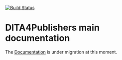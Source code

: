 [![Build Status](https://travis-ci.org/dita4publishers/docs.svg?branch=master)](https://travis-ci.org/dita4publishers/docs)

DITA4Publishers main documentation
==================================

The [Documentation](http://www.dita4publishers.org/docs/user_docs/d4p-users-guide/topics/about-this-book.html) is under migration at this moment.




